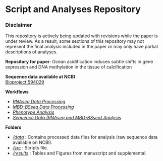 # Script and Analyses Repository

### **Disclaimer**  
This repository is actively being updated with revisions while the paper is under review. As a result, some sections of this repository may not represent the final analysis included in the paper or may only have partial descriptions of analyses.

**Repository for paper**: Ocean acidification induces subtle shifts in gene expression and DNA methylation in the tissue of calcification

**Sequence data available at NCBI**  
[Bioproject:594029](https://www.ncbi.nlm.nih.gov/bioproject/594029)

**Workflows**
* [*RNAseq Data Processing*](https://github.com/epigeneticstoocean/AE17_Cvirginica_MolecularResponse/blob/master/01A_RNA_processing.md)
* [*MBD-BSseq Data Processing*](https://github.com/epigeneticstoocean/AE17_Cvirginica_MolecularResponse/blob/master/01B_DNAm_processing.md)
* [*Phenotype Analysis*](https://github.com/epigeneticstoocean/AE17_Cvirginica_MolecularResponse/blob/master/02A_phenotypeAnalysis.md)
* [*Sequence Data (RNAseq and MBD-BSseq) Analysis*](https://github.com/epigeneticstoocean/AE17_Cvirginica_MolecularResponse/blob/master/02B_sequenceAnalysis.md)
  
**Folders**
* [*/data*](https://github.com/epigeneticstoocean/AE17_Cvirginica_MolecularResponse/tree/master/data) : Contains processed data files for analysis (raw sequence data available on NCBI).
* [*/src*](https://github.com/epigeneticstoocean/AE17_Cvirginica_MolecularResponse/blob/master/01B_DNAm_processing.md) : Scripts file.
* [*/results*](https://github.com/epigeneticstoocean/AE17_Cvirginica_MolecularResponse/tree/master/results) : Tables and Figures from manuscript and supplemental.


